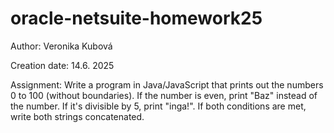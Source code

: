 # oracle-netsuite-homework25

Author: Veronika Kubová

Creation date: 14.6. 2025

Assignment:
Write a program in Java/JavaScript that  prints out the numbers 0 to 100 (without boundaries). If the number is even, print "Baz" instead of the number. If it's divisible by 5,  print "inga!". If both conditions are met, write both strings concatenated.
